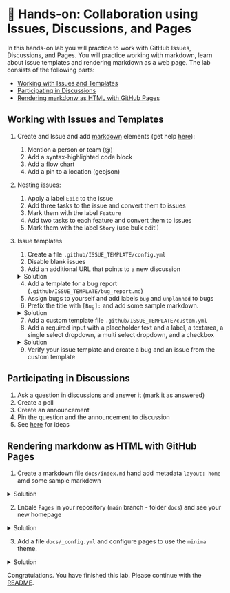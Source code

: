 # 🔨 Hands-on: Collaboration using Issues, Discussions, and Pages

In this hands-on lab you will practice to work with GitHub Issues, Discussions, and Pages. You will practice working with markdown, learn about issue templates and rendering markdown as a web page. The lab consists of the following parts:

- [Working with Issues and Templates](#working-with-issues-and-templates)
- [Participating in Discussions](#participating-in-discussions)
- [Rendering markdonw as HTML with GitHub Pages](#rendering-markdonw-as-html-with-github-pages)

## Working with Issues and Templates

1. Create and Issue and add [markdown](https://github.com/wulfland/AccelerateDevOps/issues/232) elements (get help [here](https://docs.github.com/en/get-started/writing-on-github/getting-started-with-writing-and-formatting-on-github/about-writing-and-formatting-on-github)):
    1. Mention a person or team (@)
    2. Add a syntax-highlighted code block
    3. Add a flow chart
    4. Add a pin to a location (geojson)
2. Nesting [issues](https://github.com/wulfland/AccelerateDevOps/issues/233):
    1. Apply a label `Epic` to the issue
    2. Add three tasks to the issue and convert them to issues
    3. Mark them with the label `Feature`
    4. Add two tasks to each feature and convert them to issues 
    5. Mark them with the label `Story` (use bulk edit!)
3. Issue templates
    1. Create a file `.github/ISSUE_TEMPLATE/config.yml`
    2. Disable blank issues
    3. Add an additional URL that points to a new discussion  

    <details><summary>Solution</summary>

    ```yaml
    blank_issues_enabled: false
    contact_links:
      - name: 👥 Discussions
        url:  https://github.com/wulfland/AccelerateDevOps/discussions/new
        about: Please use discussions for issues that are not a bug, enhancement or feature request
    ```

    </details>

    4. Add a template for a bug report (`.github/ISSUE_TEMPLATE/bug_report.md`)
    5. Assign bugs to yourself and add labels `bug` and `unplanned` to bugs
    6. Prefix the title with `[Bug]:` and add some sample markdown.

    <details><summary>Solution</summary>    

    ```yaml
    ---
    name: 🐞 Bug report
    about: Create a report to help us improve
    title: '[Bug]:'
    labels: [bug, unplanned]
    assignees: 
      - wulfland
    ---

    **Describe the bug**
    A clear and concise description of what the bug is.

    **To Reproduce**
    Steps to reproduce the behavior:
    1. Go to '...'
    2. Click on '....'
    3. Scroll down to '....'
    4. See error

    ```

    </details>

    7. Add a custom template file `.github/ISSUE_TEMPLATE/custom.yml`
    8. Add a required input with a placeholder text and a label, a textarea, a single select dropdown, a multi select dropdown, and a checkbox

    <details><summary>Solution</summary>  
    
    ```yaml
    name: 💡 Custom Issue Form
    description: A custom form with different fields
    body:
      - type: input
        id: contact
        attributes:
          label: Contact Details
          description: How can we get in touch with you if we need more info?
          placeholder: ex. email@example.com
        validations:
          required: false
      - type: textarea
        id: what-happened
        attributes:
          label: What happened?
          description: Also tell us, what did you expect to happen?
          placeholder: Tell us what you see!
          value: "Tell us what you think"
        validations:
          required: true
      - type: dropdown
        id: version
        attributes:
          label: Version
          description: What version of our software are you running?
          options:
            - 1.0.2 (Default)
            - 1.0.3 (Edge)
            - 1.0.4 (Something)
        validations:
          required: true
      - type: dropdown
        id: browsers
        attributes:
          label: What browsers are you seeing the problem on?
          multiple: true
          options:
            - Firefox
            - Chrome
            - Safari
            - Microsoft Edge
      - type: checkboxes
        id: terms
        attributes:
          label: Code of Conduct
          description: By submitting this issue, you agree to follow our [Code of Conduct](https://example.com)
          options:
            - label: I agree to follow this project's Code of Conduct
              required: true
    ```
    
    </details>
    
    9. Verify your issue template and create a bug and an issue from the custom template

## Participating in Discussions

1. Ask a question in discussions and answer it (mark it as answered)
2. Create a poll 
3. Create an announcement
4. Pin the question and the announcement to discussion
5. See [here](https://github.com/wulfland/AccelerateDevOps/discussions) for ideas

## Rendering markdonw as HTML with GitHub Pages

1. Create a markdown file `docs/index.md` hand add metadata `layout: home` amd some sample markdown 

<details><summary>Solution</summary> 
    
```yaml
---
layout: home
---

This is the the homepage `index.md`
```
    
</details>

2. Enbale `Pages` in your repository (`main` branch - folder `docs`) and see your new homepage
 
<details><summary>Solution</summary> 
    <img width="722" alt="image" src="https://user-images.githubusercontent.com/5276337/173327871-e3f62cf0-c101-4e6c-8911-780c779d6571.png">
</details>

3. Add a file `docs/_config.yml` and configure pages to use the `minima` theme.

<details><summary>Solution</summary> 

```YAML
title: GitHub Bootcamp
description: >-
  This is is a sample Jekyll website that is hosted in GitHub Pages.
  It is used in the `GitHub Bootcamp` workshop from @wulfland
twitter_username: mike_kaufmann
github_username: wulfland
theme: minima
markdown: kramdown
```

</details>

Congratulations. You have finished this lab. Please continue with the [README](../README.md#part-2--portfolio-and-project-management).

